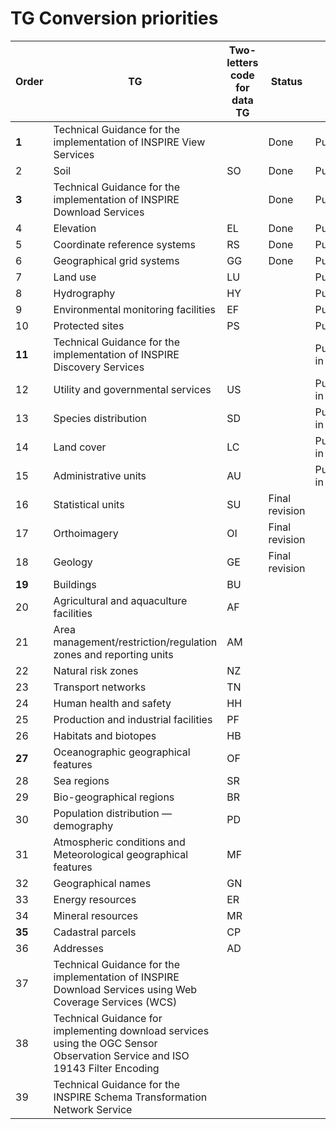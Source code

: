 # TG Conversion priorities

|Order|TG|Two-letters code for data TG|Status|Note|
|----|------------------------------------------------|-----|----|-------------|
|**1**|Technical Guidance for the implementation of INSPIRE View Services| |Done|Published|
|2|Soil|SO|Done|Published|
|**3**|Technical Guidance for the implementation of INSPIRE Download Services| |Done|Published|
|4|Elevation|EL|Done|Published|
|5|Coordinate reference systems|RS|Done|Published|
|6|Geographical grid systems|GG|Done|Published|
|7|Land use|LU||Published
|8|Hydrography|HY||Published|
|9|Environmental monitoring facilities|EF||Published|
|10|Protected sites|PS||Published|
|**11**|Technical Guidance for the implementation of INSPIRE Discovery Services|||Published in draft|
|12|Utility and governmental services|US||Published in draft|
|13|Species distribution|SD||Published in draft|
|14|Land cover|LC||Published in draft|
|15|Administrative units|AU||Published in draft|
|16|Statistical units|SU|Final revision
|17|Orthoimagery|OI|Final revision
|18|Geology|GE|Final revision
|**19**|Buildings|BU|
|20|Agricultural and aquaculture facilities|AF|
|21|Area management/restriction/regulation zones and reporting units|AM|
|22|Natural risk zones|NZ|
|23|Transport networks|TN|
|24|Human health and safety|HH|
|25|Production and industrial facilities|PF|
|26|Habitats and biotopes|HB|
|**27**|Oceanographic geographical features|OF|
|28|Sea regions|SR|
|29|Bio-geographical regions|BR|
|30|Population distribution — demography|PD|
|31|Atmospheric conditions and Meteorological geographical features|MF|
|32|Geographical names|GN|
|33|Energy resources|ER|
|34|Mineral resources|MR|
|**35**|Cadastral parcels|CP|
|36|Addresses|AD|
|37|Technical Guidance for the implementation of INSPIRE Download Services using Web Coverage Services (WCS)| |
|38|Technical Guidance for implementing download services using the OGC Sensor Observation Service and ISO 19143 Filter Encoding| |
|39|Technical Guidance for the INSPIRE Schema Transformation Network Service| |
